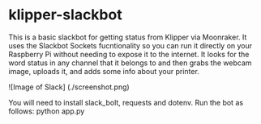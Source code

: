 # klipper-slackbot
This is a basic slackbot for getting status from Klipper via Moonraker.  It uses the Slackbot Sockets fucntionality so you can run it directly on your Raspberry Pi without needing to expose it to the internet. It looks for the word status in any channel that it belongs to and then grabs the webcam image, uploads it, and adds some info about your printer.  

![Image of Slack]
(./screenshot.png)

You will need to install slack_bolt, requests and dotenv.  Run the bot as follows: python app.py
